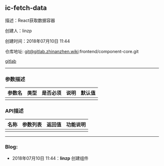 ## ic-fetch-data

描述：React获取数据容器

创建人：linzp

创建时间：2018年07月10日 11:44

仓库地址: git@gitlab.zhinanzhen.wiki:frontend/component-core.git

[gitlab](http://gitlab.zhinanzhen.wiki/frontend/component-core)

-----------

### 参数描述

| 参数名 | 类型 | 是否必须 | 说明 | 默认值 |
| --- | --- | ---- | --- | --- |
|     |     |      |     |     |

### API描述

| 名称  | 参数列表 | 返回值 | 功能说明 |
| --- | ---- | --- | ---- |
|     |      |     |      |

-----------

### Blog:

- 2018年07月10日 11:44：**linzp** 创建组件

